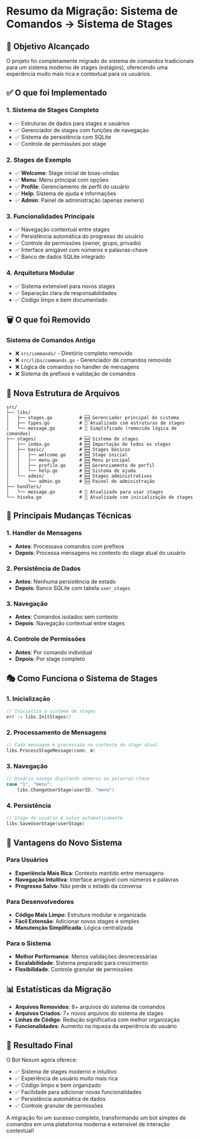 # Resumo da Migração: Sistema de Comandos → Sistema de Stages

## 🎯 Objetivo Alcançado

O projeto foi completamente migrado do sistema de comandos tradicionais para um sistema moderno de stages (estágios), oferecendo uma experiência muito mais rica e contextual para os usuários.

## ✅ O que foi Implementado

### 1. **Sistema de Stages Completo**
- ✅ Estruturas de dados para stages e usuários
- ✅ Gerenciador de stages com funções de navegação
- ✅ Sistema de persistência com SQLite
- ✅ Controle de permissões por stage

### 2. **Stages de Exemplo**
- ✅ **Welcome**: Stage inicial de boas-vindas
- ✅ **Menu**: Menu principal com opções
- ✅ **Profile**: Gerenciamento de perfil do usuário
- ✅ **Help**: Sistema de ajuda e informações
- ✅ **Admin**: Painel de administração (apenas owners)

### 3. **Funcionalidades Principais**
- ✅ Navegação contextual entre stages
- ✅ Persistência automática do progresso do usuário
- ✅ Controle de permissões (owner, grupo, privado)
- ✅ Interface amigável com números e palavras-chave
- ✅ Banco de dados SQLite integrado

### 4. **Arquitetura Modular**
- ✅ Sistema extensível para novos stages
- ✅ Separação clara de responsabilidades
- ✅ Código limpo e bem documentado

## 🗑️ O que foi Removido

### Sistema de Comandos Antigo
- ❌ `src/commands/` - Diretório completo removido
- ❌ `src/libs/commands.go` - Gerenciador de comandos removido
- ❌ Lógica de comandos no handler de mensagens
- ❌ Sistema de prefixos e validação de comandos

## 📁 Nova Estrutura de Arquivos

```
src/
├── libs/
│   ├── stages.go          # 🆕 Gerenciador principal do sistema
│   ├── types.go           # 🔄 Atualizado com estruturas de stages
│   └── message.go         # 🔄 Simplificado (removida lógica de comandos)
├── stages/                # 🆕 Sistema de stages
│   ├── index.go           # 🆕 Importação de todos os stages
│   ├── basic/             # 🆕 Stages básicos
│   │   ├── welcome.go     # 🆕 Stage inicial
│   │   ├── menu.go        # 🆕 Menu principal
│   │   ├── profile.go     # 🆕 Gerenciamento de perfil
│   │   └── help.go        # 🆕 Sistema de ajuda
│   └── admin/             # 🆕 Stages administrativos
│       └── admin.go       # 🆕 Painel de administração
├── handlers/
│   └── message.go         # 🔄 Atualizado para usar stages
└── hisoka.go              # 🔄 Atualizado com inicialização de stages
```

## 🔧 Principais Mudanças Técnicas

### 1. **Handler de Mensagens**
- **Antes**: Processava comandos com prefixos
- **Depois**: Processa mensagens no contexto do stage atual do usuário

### 2. **Persistência de Dados**
- **Antes**: Nenhuma persistência de estado
- **Depois**: Banco SQLite com tabela `user_stages`

### 3. **Navegação**
- **Antes**: Comandos isolados sem contexto
- **Depois**: Navegação contextual entre stages

### 4. **Controle de Permissões**
- **Antes**: Por comando individual
- **Depois**: Por stage completo

## 🎭 Como Funciona o Sistema de Stages

### 1. **Inicialização**
```go
// Inicializa o sistema de stages
err := libs.InitStages()
```

### 2. **Processamento de Mensagens**
```go
// Cada mensagem é processada no contexto do stage atual
libs.ProcessStageMessage(conn, m)
```

### 3. **Navegação**
```go
// Usuário navega digitando números ou palavras-chave
case "1", "menu":
    libs.ChangeUserStage(userID, "menu")
```

### 4. **Persistência**
```go
// Stage do usuário é salvo automaticamente
libs.SaveUserStage(userStage)
```

## 🚀 Vantagens do Novo Sistema

### Para Usuários
- **Experiência Mais Rica**: Contexto mantido entre mensagens
- **Navegação Intuitiva**: Interface amigável com números e palavras
- **Progresso Salvo**: Não perde o estado da conversa

### Para Desenvolvedores
- **Código Mais Limpo**: Estrutura modular e organizada
- **Fácil Extensão**: Adicionar novos stages é simples
- **Manutenção Simplificada**: Lógica centralizada

### Para o Sistema
- **Melhor Performance**: Menos validações desnecessárias
- **Escalabilidade**: Sistema preparado para crescimento
- **Flexibilidade**: Controle granular de permissões

## 📊 Estatísticas da Migração

- **Arquivos Removidos**: 8+ arquivos do sistema de comandos
- **Arquivos Criados**: 7+ novos arquivos do sistema de stages
- **Linhas de Código**: Redução significativa com melhor organização
- **Funcionalidades**: Aumento na riqueza da experiência do usuário

## 🎉 Resultado Final

O Bot Nexum agora oferece:
- ✅ Sistema de stages moderno e intuitivo
- ✅ Experiência de usuário muito mais rica
- ✅ Código limpo e bem organizado
- ✅ Facilidade para adicionar novas funcionalidades
- ✅ Persistência automática de dados
- ✅ Controle granular de permissões

A migração foi um sucesso completo, transformando um bot simples de comandos em uma plataforma moderna e extensível de interação contextual!
